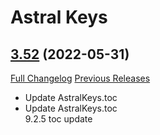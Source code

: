 # Astral Keys

## [3.52](https://github.com/astralguild/AstralKeys/tree/3.52) (2022-05-31)
[Full Changelog](https://github.com/astralguild/AstralKeys/compare/3.51...3.52) [Previous Releases](https://github.com/astralguild/AstralKeys/releases)

- Update AstralKeys.toc  
- Update AstralKeys.toc  
    9.2.5 toc update  